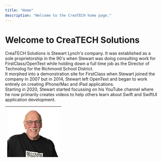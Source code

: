 ```yaml
---
title: "Home" 
description: "Welcome to the CreaTECH home page." 
---
```


# Welcome to CreaTECH Solutions

CreaTECH Solutions is Stewart Lynch's company.  It was established as a sole proprietorship in the 90's when Stewart was doing consulting work for FirstClass/OpenText while holding down a full time job as the Director of Technolog for the Richmond School District.<br/>It morphed into a demonstration site for FirstClass when Stewart joined the company in 2007 but in 2014, Stewart left OpenText and began to work entirely on creating iPhone/Mac and iPad applications.  <br/>Starting in 2020, Stewart started focussing on his YouTube channel where he now primarily creates videos to help others learn about Swift and SwiftUI application development.

| ![Stewart](./assets/Stewart.png) |
| -------------------------------- |

